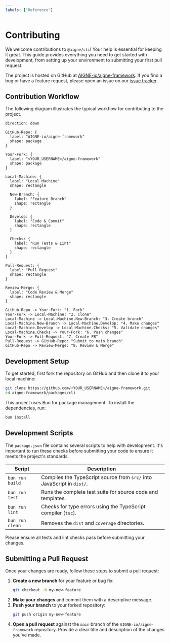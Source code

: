 ```yaml
---
labels: ["Reference"]
---
```


# Contributing

We welcome contributions to `@aigne/cli`! Your help is essential for keeping it great. This guide provides everything you need to get started with development, from setting up your environment to submitting your first pull request.

The project is hosted on GitHub at [AIGNE-io/aigne-framework](https://github.com/AIGNE-io/aigne-framework). If you find a bug or have a feature request, please open an issue on our [issue tracker](https://github.com/AIGNE-io/aigne-framework/issues).

## Contribution Workflow

The following diagram illustrates the typical workflow for contributing to the project.

```d2
direction: down

GitHub-Repo: {
  label: "AIGNE-io/aigne-framework"
  shape: package
}

Your-Fork: {
  label: "<YOUR_USERNAME>/aigne-framework"
  shape: package
}

Local-Machine: {
  label: "Local Machine"
  shape: rectangle

  New-Branch: {
    label: "Feature Branch"
    shape: rectangle
  }

  Develop: {
    label: "Code & Commit"
    shape: rectangle
  }

  Checks: {
    label: "Run Tests & Lint"
    shape: rectangle
  }
}

Pull-Request: {
  label: "Pull Request"
  shape: rectangle
}

Review-Merge: {
  label: "Code Review & Merge"
  shape: rectangle
}

GitHub-Repo -> Your-Fork: "1. Fork"
Your-Fork -> Local-Machine: "2. Clone"
Local-Machine -> Local-Machine.New-Branch: "3. Create branch"
Local-Machine.New-Branch -> Local-Machine.Develop: "4. Make changes"
Local-Machine.Develop -> Local-Machine.Checks: "5. Validate changes"
Local-Machine.Checks -> Your-Fork: "6. Push changes"
Your-Fork -> Pull-Request: "7. Create PR"
Pull-Request -> GitHub-Repo: "Submit to main branch"
GitHub-Repo -> Review-Merge: "8. Review & Merge"

```

## Development Setup

To get started, first fork the repository on GitHub and then clone it to your local machine:

```bash
git clone https://github.com/<YOUR_USERNAME>/aigne-framework.git
cd aigne-framework/packages/cli
```

This project uses Bun for package management. To install the dependencies, run:

```bash
bun install
```

## Development Scripts

The `package.json` file contains several scripts to help with development. It's important to run these checks before submitting your code to ensure it meets the project's standards.

| Script | Description |
|---|---|
| `bun run build` | Compiles the TypeScript source from `src/` into JavaScript in `dist/`. |
| `bun run test` | Runs the complete test suite for source code and templates. |
| `bun run lint` | Checks for type errors using the TypeScript compiler (`tsc`). |
| `bun run clean` | Removes the `dist` and `coverage` directories. |

Please ensure all tests and lint checks pass before submitting your changes.

## Submitting a Pull Request

Once your changes are ready, follow these steps to submit a pull request:

1.  **Create a new branch** for your feature or bug fix:
    ```bash
    git checkout -b my-new-feature
    ```
2.  **Make your changes** and commit them with a descriptive message.
3.  **Push your branch** to your forked repository:
    ```bash
    git push origin my-new-feature
    ```
4.  **Open a pull request** against the `main` branch of the `AIGNE-io/aigne-framework` repository. Provide a clear title and description of the changes you've made.